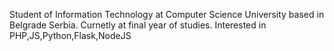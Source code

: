 Student of Information Technology at Computer Science University based in Belgrade Serbia. Curnetly at final year of studies.
Interested in PHP,JS,Python,Flask,NodeJS
